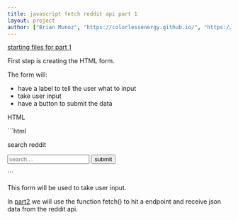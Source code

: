 ```yaml
---
title: javascript fetch reddit api part 1
layout: project
author: ["Brian Munoz", "https://colorlessenergy.github.io/", "https://github.com/colorlessenergy"]
---
```


[starting files for part 1](https://github.com/colorlessenergy/fetch-reddit/tree/starter-files)

First step is creating the HTML form.

The form will:

* have a label to tell the user what to input
* take user input
* have a button to submit the data

<p class="highlight__file-desc">
HTML
</p>
```html
<form class="form">
    <p class="title">
      <label for="entry">search reddit</label>
    </p>
    <div>
      <input type="text" name="entry" id="entry" placeholder="search....">
      <button>submit</button>
    </div>
</form>
```

This form will be used to take user input.

In [part2](../part2) we will use the function <span class="highlight__code">fetch()</span> to hit a endpoint and receive json data from the reddit api.